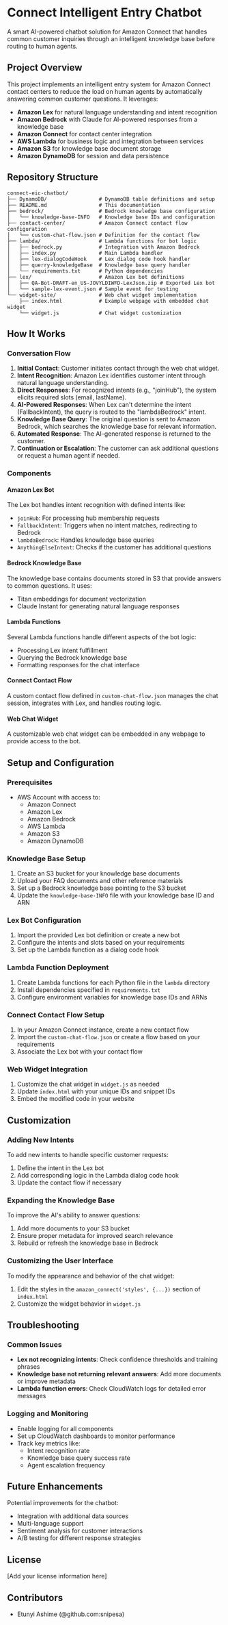 # Connect Intelligent Entry Chatbot

A smart AI-powered chatbot solution for Amazon Connect that handles common customer inquiries through an intelligent knowledge base before routing to human agents.

## Project Overview

This project implements an intelligent entry system for Amazon Connect contact centers to reduce the load on human agents by automatically answering common customer questions. It leverages:

- **Amazon Lex** for natural language understanding and intent recognition
- **Amazon Bedrock** with Claude for AI-powered responses from a knowledge base
- **Amazon Connect** for contact center integration
- **AWS Lambda** for business logic and integration between services
- **Amazon S3** for knowledge base document storage
- **Amazon DynamoDB** for session and data persistence

## Repository Structure

```
connect-eic-chatbot/
├── DynamoDB/                 # DynamoDB table definitions and setup
├── README.md                 # This documentation
├── bedrock/                  # Bedrock knowledge base configuration
│   └── knowledge-base-INFO   # Knowledge base IDs and configuration
├── contact-center/           # Amazon Connect contact flow configuration
│   └── custom-chat-flow.json # Definition for the contact flow
├── lambda/                   # Lambda functions for bot logic
│   ├── bedrock.py            # Integration with Amazon Bedrock
│   ├── index.py              # Main Lambda handler
│   ├── lex-dialogCodeHook    # Lex dialog code hook handler
│   ├── querry-knowledgeBase  # Knowledge base query handler
│   └── requirements.txt      # Python dependencies
├── lex/                      # Amazon Lex bot definitions
│   ├── QA-Bot-DRAFT-en_US-JOVYLDIWFD-LexJson.zip # Exported Lex bot
│   └── sample-lex-event.json # Sample event for testing
└── widget-site/              # Web chat widget implementation
    ├── index.html            # Example webpage with embedded chat widget
    └── widget.js             # Chat widget customization
```

## How It Works

### Conversation Flow

1. **Initial Contact**: Customer initiates contact through the web chat widget.
2. **Intent Recognition**: Amazon Lex identifies customer intent through natural language understanding.
3. **Direct Responses**: For recognized intents (e.g., "joinHub"), the system elicits required slots (email, lastName).
4. **AI-Powered Responses**: When Lex can't determine the intent (FallbackIntent), the query is routed to the "lambdaBedrock" intent.
5. **Knowledge Base Query**: The original question is sent to Amazon Bedrock, which searches the knowledge base for relevant information.
6. **Automated Response**: The AI-generated response is returned to the customer.
7. **Continuation or Escalation**: The customer can ask additional questions or request a human agent if needed.

### Components

#### Amazon Lex Bot

The Lex bot handles intent recognition with defined intents like:
- `joinHub`: For processing hub membership requests
- `FallbackIntent`: Triggers when no intent matches, redirecting to Bedrock
- `lambdaBedrock`: Handles knowledge base queries 
- `AnythingElseIntent`: Checks if the customer has additional questions

#### Bedrock Knowledge Base

The knowledge base contains documents stored in S3 that provide answers to common questions. It uses:
- Titan embeddings for document vectorization
- Claude Instant for generating natural language responses

#### Lambda Functions

Several Lambda functions handle different aspects of the bot logic:
- Processing Lex intent fulfillment
- Querying the Bedrock knowledge base
- Formatting responses for the chat interface

#### Connect Contact Flow

A custom contact flow defined in `custom-chat-flow.json` manages the chat session, integrates with Lex, and handles routing logic.

#### Web Chat Widget

A customizable web chat widget can be embedded in any webpage to provide access to the bot.

## Setup and Configuration

### Prerequisites

- AWS Account with access to:
  - Amazon Connect
  - Amazon Lex
  - Amazon Bedrock
  - AWS Lambda
  - Amazon S3
  - Amazon DynamoDB

### Knowledge Base Setup

1. Create an S3 bucket for your knowledge base documents
2. Upload your FAQ documents and other reference materials
3. Set up a Bedrock knowledge base pointing to the S3 bucket
4. Update the `knowledge-base-INFO` file with your knowledge base ID and ARN

### Lex Bot Configuration

1. Import the provided Lex bot definition or create a new bot
2. Configure the intents and slots based on your requirements
3. Set up the Lambda function as a dialog code hook

### Lambda Function Deployment

1. Create Lambda functions for each Python file in the `lambda` directory
2. Install dependencies specified in `requirements.txt`
3. Configure environment variables for knowledge base IDs and ARNs

### Connect Contact Flow Setup

1. In your Amazon Connect instance, create a new contact flow
2. Import the `custom-chat-flow.json` or create a flow based on your requirements
3. Associate the Lex bot with your contact flow

### Web Widget Integration

1. Customize the chat widget in `widget.js` as needed
2. Update `index.html` with your unique IDs and snippet IDs
3. Embed the modified code in your website

## Customization

### Adding New Intents

To add new intents to handle specific customer requests:
1. Define the intent in the Lex bot
2. Add corresponding logic in the Lambda dialog code hook
3. Update the contact flow if necessary

### Expanding the Knowledge Base

To improve the AI's ability to answer questions:
1. Add more documents to your S3 bucket
2. Ensure proper metadata for improved search relevance
3. Rebuild or refresh the knowledge base in Bedrock

### Customizing the User Interface

To modify the appearance and behavior of the chat widget:
1. Edit the styles in the `amazon_connect('styles', {...})` section of `index.html`
2. Customize the widget behavior in `widget.js`

## Troubleshooting

### Common Issues

- **Lex not recognizing intents**: Check confidence thresholds and training phrases
- **Knowledge base not returning relevant answers**: Add more documents or improve metadata
- **Lambda function errors**: Check CloudWatch logs for detailed error messages

### Logging and Monitoring

- Enable logging for all components
- Set up CloudWatch dashboards to monitor performance
- Track key metrics like:
  - Intent recognition rate
  - Knowledge base query success rate
  - Agent escalation frequency

## Future Enhancements

Potential improvements for the chatbot:
- Integration with additional data sources
- Multi-language support
- Sentiment analysis for customer interactions
- A/B testing for different response strategies

## License

[Add your license information here]

## Contributors

- Etunyi Ashime (@github.com:snipesa)